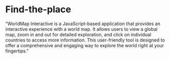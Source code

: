 # Find-the-place

"WorldMap Interactive is a JavaScript-based application that provides an interactive experience with a world map. It allows users to view a global map, zoom in and out for detailed exploration, and click on individual countries to access more information. This user-friendly tool is designed to offer a comprehensive and engaging way to explore the world right at your fingertips."
